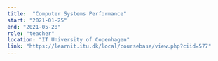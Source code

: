 ```yaml
---
title:  "Computer Systems Performance"
start: "2021-01-25"
end: "2021-05-28"
role: "teacher"
location: "IT University of Copenhagen"
link: "https://learnit.itu.dk/local/coursebase/view.php?ciid=577"
---
```

